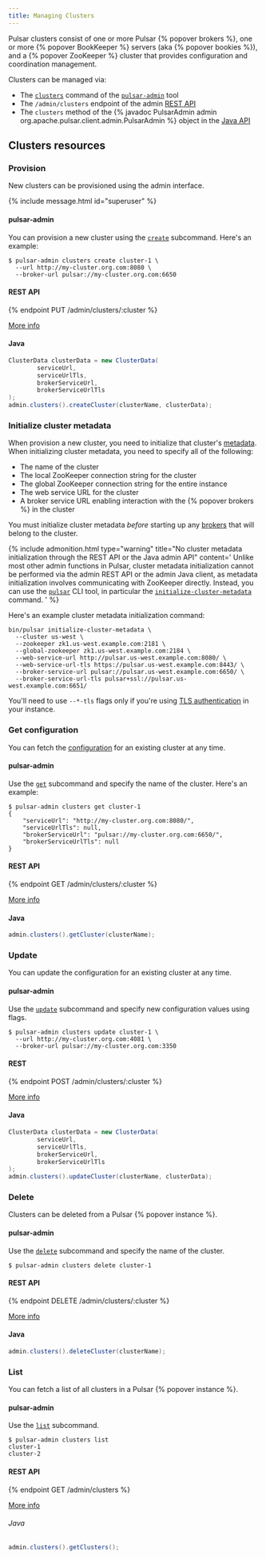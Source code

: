 ```yaml
---
title: Managing Clusters
---
```


Pulsar clusters consist of one or more Pulsar {% popover brokers %}, one or more {% popover BookKeeper %} servers (aka {% popover bookies %}), and a {% popover ZooKeeper %} cluster that provides configuration and coordination management.

Clusters can be managed via:

* The [`clusters`](../../reference/CliTools#pulsar-admin-clusters) command of the [`pulsar-admin`](../../reference/CliTools#pulsar-admin) tool
* The `/admin/clusters` endpoint of the admin [REST API](../../reference/RestApi)
* The `clusters` method of the {% javadoc PulsarAdmin admin org.apache.pulsar.client.admin.PulsarAdmin %} object in the [Java API](../../clients/Java)

## Clusters resources

### Provision

New clusters can be provisioned using the admin interface.

{% include message.html id="superuser" %}

#### pulsar-admin

You can provision a new cluster using the [`create`](../../reference/CliTools#pulsar-admin-clusters-create) subcommand. Here's an example:

```shell
$ pulsar-admin clusters create cluster-1 \
  --url http://my-cluster.org.com:8080 \
  --broker-url pulsar://my-cluster.org.com:6650
```

#### REST API

{% endpoint PUT /admin/clusters/:cluster %}

[More info](../../reference/RestApi#/admin/clusters/:cluster)

#### Java

```java
ClusterData clusterData = new ClusterData(
        serviceUrl,
        serviceUrlTls,
        brokerServiceUrl,
        brokerServiceUrlTls
);
admin.clusters().createCluster(clusterName, clusterData);
```

### Initialize cluster metadata

When provision a new cluster, you need to initialize that cluster's [metadata](../../getting-started/ConceptsAndArchitecture#metadata-store). When initializing cluster metadata, you need to specify all of the following:

* The name of the cluster
* The local ZooKeeper connection string for the cluster
* The global ZooKeeper connection string for the entire instance
* The web service URL for the cluster
* A broker service URL enabling interaction with the {% popover brokers %} in the cluster

You must initialize cluster metadata *before* starting up any [brokers](../brokers) that will belong to the cluster.

{% include admonition.html type="warning" title="No cluster metadata initialization through the REST API or the Java admin API" content='
Unlike most other admin functions in Pulsar, cluster metadata initialization cannot be performed via the admin REST API or the admin Java client, as metadata initialization involves communicating with ZooKeeper directly. Instead, you can use the [`pulsar`](../../reference/CliTools#pulsar) CLI tool, in particular the [`initialize-cluster-metadata`](../../reference/CliTools#pulsar-initialize-cluster-metadata) command.
' %}

Here's an example cluster metadata initialization command:

```shell
bin/pulsar initialize-cluster-metadata \
  --cluster us-west \
  --zookeeper zk1.us-west.example.com:2181 \
  --global-zookeeper zk1.us-west.example.com:2184 \
  --web-service-url http://pulsar.us-west.example.com:8080/ \
  --web-service-url-tls https://pulsar.us-west.example.com:8443/ \
  --broker-service-url pulsar://pulsar.us-west.example.com:6650/ \
  --broker-service-url-tls pulsar+ssl://pulsar.us-west.example.com:6651/
```

You'll need to use `--*-tls` flags only if you're using [TLS authentication](../../admin/Authz#tls-client-auth) in your instance.

### Get configuration

You can fetch the [configuration](../../reference/Configuration) for an existing cluster at any time.

#### pulsar-admin

Use the [`get`](../../reference/CliTools#pulsar-admin-clusters-get) subcommand and specify the name of the cluster. Here's an example:

```shell
$ pulsar-admin clusters get cluster-1
{
    "serviceUrl": "http://my-cluster.org.com:8080/",
    "serviceUrlTls": null,
    "brokerServiceUrl": "pulsar://my-cluster.org.com:6650/",
    "brokerServiceUrlTls": null
}
```

#### REST API

{% endpoint GET /admin/clusters/:cluster %}

[More info](../../reference/RestApi#/admin/clusters/:cluster)

#### Java

```java
admin.clusters().getCluster(clusterName);
```

### Update

You can update the configuration for an existing cluster at any time.

#### pulsar-admin

Use the [`update`](../../reference/CliTools#pulsar-admin-clusters-update) subcommand and specify new configuration values using flags.

```shell
$ pulsar-admin clusters update cluster-1 \
  --url http://my-cluster.org.com:4081 \
  --broker-url pulsar://my-cluster.org.com:3350
```

#### REST

{% endpoint POST /admin/clusters/:cluster %}

[More info](../../reference/RestApi#/admin/clusters/:cluster)

#### Java

```java
ClusterData clusterData = new ClusterData(
        serviceUrl,
        serviceUrlTls,
        brokerServiceUrl,
        brokerServiceUrlTls
);
admin.clusters().updateCluster(clusterName, clusterData);
```

### Delete

Clusters can be deleted from a Pulsar {% popover instance %}.

#### pulsar-admin

Use the [`delete`](../../reference/CliTools#pulsar-admin-clusters-delete) subcommand and specify the name of the cluster.

```
$ pulsar-admin clusters delete cluster-1
```

#### REST API

{% endpoint DELETE /admin/clusters/:cluster %}

[More info](../../reference/RestApi#/admin/clusters/:cluster)

#### Java

```java
admin.clusters().deleteCluster(clusterName);
```

### List

You can fetch a list of all clusters in a Pulsar {% popover instance %}.

#### pulsar-admin

Use the [`list`](../../reference/CliTools#pulsar-admin-clusters-list) subcommand.

```shell
$ pulsar-admin clusters list
cluster-1
cluster-2
```

#### REST API

{% endpoint GET /admin/clusters %}

[More info](../../reference/RestApi#/admin/clusters)

###### Java

```java
admin.clusters().getClusters();
```
